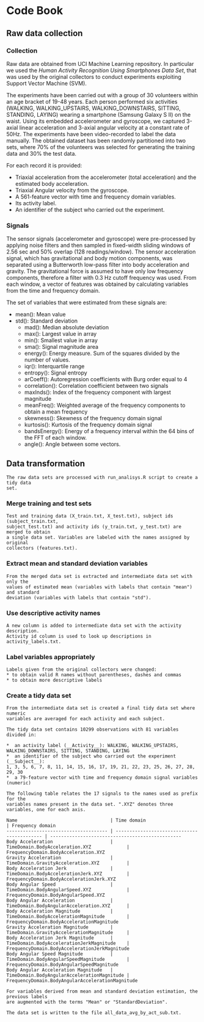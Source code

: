 Code Book
========
  
Raw data collection
-------------------
  
### Collection
  
  Raw data are obtained from UCI Machine Learning repository. In particular we used
  the *Human Activity Recognition Using Smartphones Data Set*,
  that was used by the original collectors to conduct experiments exploiting
  Support Vector Machine (SVM).
    
  The experiments have been carried out with a group of 30 volunteers within an age bracket of 19-48        years. Each person performed six activities (WALKING, WALKING_UPSTAIRS, WALKING_DOWNSTAIRS, SITTING,      STANDING, LAYING) wearing a smartphone (Samsung Galaxy S II) on the waist. Using its embedded             accelerometer and gyroscope, we captured 3-axial linear acceleration and 3-axial angular velocity at a    constant rate of 50Hz. The experiments have been video-recorded to label the data manually. The obtained   dataset has been randomly partitioned into two sets, where 70% of the volunteers was selected for         generating the training data and 30% the test data. 
  
  For each record it is provided:

  * Triaxial acceleration from the accelerometer (total acceleration) and the estimated body acceleration.
  * Triaxial Angular velocity from the gyroscope. 
  * A 561-feature vector with time and frequency domain variables. 
  * Its activity label. 
  * An identifier of the subject who carried out the experiment.

### Signals
  
  The sensor signals (accelerometer and gyroscope) were pre-processed by applying noise filters and then    sampled in fixed-width sliding windows of 2.56 sec and 50% overlap (128 readings/window). The sensor      acceleration signal, which has gravitational and body motion components, was separated using a            Butterworth low-pass filter into body acceleration and gravity. The gravitational force is assumed to     have only low frequency components, therefore a filter with 0.3 Hz cutoff frequency was used. From each   window, a vector of features was obtained by calculating variables from the time and frequency domain.  
    
  The set of variables that were estimated from these signals are:

*  mean(): Mean value
*  std(): Standard deviation
    *  mad(): Median absolute deviation 
    *  max(): Largest value in array
    *  min(): Smallest value in array
    *  sma(): Signal magnitude area
    *  energy(): Energy measure. Sum of the squares divided by the number of values. 
    *  iqr(): Interquartile range 
    *  entropy(): Signal entropy
    *  arCoeff(): Autoregression coefficients with Burg order equal to 4
    *  correlation(): Correlation coefficient between two signals
    *  maxInds(): Index of the frequency component with largest magnitude
    *  meanFreq(): Weighted average of the frequency components to obtain a mean frequency
    *  skewness(): Skewness of the frequency domain signal 
    *  kurtosis(): Kurtosis of the frequency domain signal 
    *  bandsEnergy(): Energy of a frequency interval within the 64 bins of the FFT
    of each window.
    *  angle(): Angle between some vectors.
    

    
Data transformation
-------------------
    
    The raw data sets are processed with run_analisys.R script to create a tidy data
    set.
    
### Merge training and test sets
    
    Test and training data (X_train.txt, X_test.txt), subject ids (subject_train.txt,
    subject_test.txt) and activity ids (y_train.txt, y_test.txt) are merged to obtain
    a single data set. Variables are labeled with the names assigned by original
    collectors (features.txt).
    
### Extract mean and standard deviation variables
    
    From the merged data set is extracted and intermediate data set with only the
    values of estimated mean (variables with labels that contain "mean") and standard
    deviation (variables with labels that contain "std").
    
### Use descriptive activity names
    
    A new column is added to intermediate data set with the activity description.
    Activity id column is used to look up descriptions in activity_labels.txt.
    
### Label variables appropriately
    
    Labels given from the original collectors were changed:
    * to obtain valid R names without parentheses, dashes and commas
    * to obtain more descriptive labels
    
### Create a tidy data set
    
    From the intermediate data set is created a final tidy data set where numeric
    variables are averaged for each activity and each subject.
    
    The tidy data set contains 10299 observations with 81 variables divided in:
    
    *  an activity label (__Activity__): WALKING, WALKING_UPSTAIRS, WALKING_DOWNSTAIRS, SITTING, STANDING, LAYING
    *  an identifier of the subject who carried out the experiment (__Subject__):
    1, 3, 5, 6, 7, 8, 11, 14, 15, 16, 17, 19, 21, 22, 23, 25, 26, 27, 28, 29, 30
    *  a 79-feature vector with time and frequency domain signal variables (numeric)
    
    The following table relates the 17 signals to the names used as prefix for the
    variables names present in the data set. ".XYZ" denotes three variables, one for each axis.
    
    Name                                  | Time domain                                 | Frequency domain
    ------------------------------------- | ------------------------------------------- | ------------------------------------------------
    Body Acceleration                     | TimeDomain.BodyAcceleration.XYZ             | FrequencyDomain.BodyAcceleration.XYZ
    Gravity Acceleration                  | TimeDomain.GravityAcceleration.XYZ          |
    Body Acceleration Jerk                | TimeDomain.BodyAccelerationJerk.XYZ         | FrequencyDomain.BodyAccelerationJerk.XYZ
    Body Angular Speed                    | TimeDomain.BodyAngularSpeed.XYZ             | FrequencyDomain.BodyAngularSpeed.XYZ
    Body Angular Acceleration             | TimeDomain.BodyAngularAcceleration.XYZ      |
    Body Acceleration Magnitude           | TimeDomain.BodyAccelerationMagnitude        | FrequencyDomain.BodyAccelerationMagnitude
    Gravity Acceleration Magnitude        | TimeDomain.GravityAccelerationMagnitude     |
    Body Acceleration Jerk Magnitude      | TimeDomain.BodyAccelerationJerkMagnitude    | FrequencyDomain.BodyAccelerationJerkMagnitude
    Body Angular Speed Magnitude          | TimeDomain.BodyAngularSpeedMagnitude        | FrequencyDomain.BodyAngularSpeedMagnitude
    Body Angular Acceleration Magnitude   | TimeDomain.BodyAngularAccelerationMagnitude | FrequencyDomain.BodyAngularAccelerationMagnitude
    
    For variables derived from mean and standard deviation estimation, the previous labels
    are augmented with the terms "Mean" or "StandardDeviation".
    
    The data set is written to the file all_data_avg_by_act_sub.txt.
    